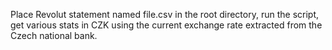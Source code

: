Place Revolut statement named file.csv in the root directory, run the script, get various stats in CZK using the current exchange rate extracted from the Czech national bank.
